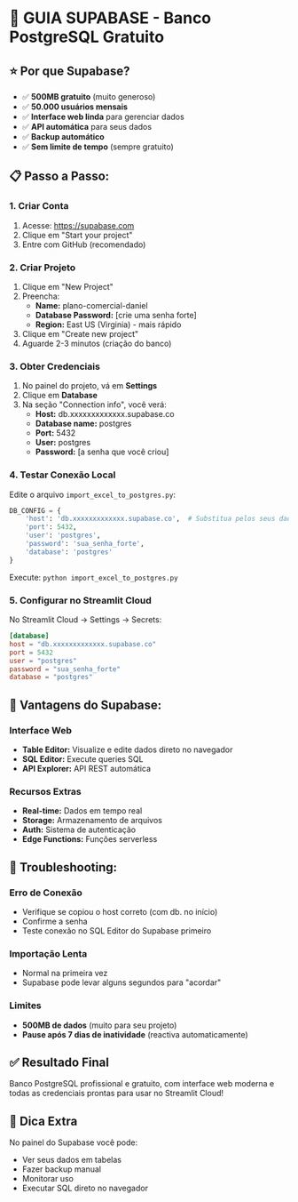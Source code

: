 # 🚀 GUIA SUPABASE - Banco PostgreSQL Gratuito

## ⭐ Por que Supabase?
- ✅ **500MB gratuito** (muito generoso)
- ✅ **50.000 usuários mensais**
- ✅ **Interface web linda** para gerenciar dados
- ✅ **API automática** para seus dados
- ✅ **Backup automático**
- ✅ **Sem limite de tempo** (sempre gratuito)

## 📋 Passo a Passo:

### 1. Criar Conta
1. Acesse: https://supabase.com
2. Clique em "Start your project"
3. Entre com GitHub (recomendado)

### 2. Criar Projeto
1. Clique em "New Project"
2. Preencha:
   - **Name:** plano-comercial-daniel
   - **Database Password:** [crie uma senha forte]
   - **Region:** East US (Virginia) - mais rápido
3. Clique em "Create new project"
4. Aguarde 2-3 minutos (criação do banco)

### 3. Obter Credenciais
1. No painel do projeto, vá em **Settings**
2. Clique em **Database**
3. Na seção "Connection info", você verá:
   - **Host:** db.xxxxxxxxxxxxx.supabase.co
   - **Database name:** postgres
   - **Port:** 5432
   - **User:** postgres
   - **Password:** [a senha que você criou]

### 4. Testar Conexão Local
Edite o arquivo `import_excel_to_postgres.py`:

```python
DB_CONFIG = {
    'host': 'db.xxxxxxxxxxxxx.supabase.co',  # Substitua pelos seus dados
    'port': 5432,
    'user': 'postgres',
    'password': 'sua_senha_forte',
    'database': 'postgres'
}
```

Execute: `python import_excel_to_postgres.py`

### 5. Configurar no Streamlit Cloud
No Streamlit Cloud → Settings → Secrets:

```toml
[database]
host = "db.xxxxxxxxxxxxx.supabase.co"
port = 5432
user = "postgres"
password = "sua_senha_forte"
database = "postgres"
```

## 🎯 Vantagens do Supabase:

### Interface Web
- **Table Editor:** Visualize e edite dados direto no navegador
- **SQL Editor:** Execute queries SQL
- **API Explorer:** API REST automática

### Recursos Extras
- **Real-time:** Dados em tempo real
- **Storage:** Armazenamento de arquivos
- **Auth:** Sistema de autenticação
- **Edge Functions:** Funções serverless

## 🔧 Troubleshooting:

### Erro de Conexão
- Verifique se copiou o host correto (com db. no início)
- Confirme a senha
- Teste conexão no SQL Editor do Supabase primeiro

### Importação Lenta
- Normal na primeira vez
- Supabase pode levar alguns segundos para "acordar"

### Limites
- **500MB de dados** (muito para seu projeto)
- **Pause após 7 dias de inatividade** (reactiva automaticamente)

## ✅ Resultado Final
Banco PostgreSQL profissional e gratuito, com interface web moderna e todas as credenciais prontas para usar no Streamlit Cloud!

## 🌟 Dica Extra
No painel do Supabase você pode:
- Ver seus dados em tabelas
- Fazer backup manual
- Monitorar uso
- Executar SQL direto no navegador